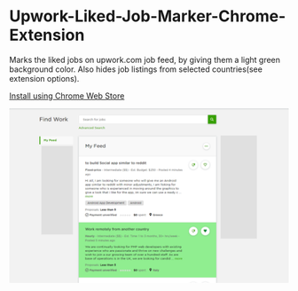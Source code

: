 # Upwork-Liked-Job-Marker-Chrome-Extension
Marks the liked jobs on upwork.com job feed, by giving them a light green background color. Also hides job listings from selected countries(see extension options).

[Install using Chrome Web Store](https://chrome.google.com/webstore/detail/upwork-liked-job-marker/jkaifkineoffneaimpnpnhpcaddknpfo)

![Screenshot](https://github.com/erhanalankus/Upwork-Liked-Job-Marker-Chrome-Extension/blob/master/screenshot.png)
